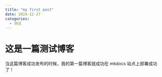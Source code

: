 ```yaml
---
title: "my first post"
date: 2024-12-27 
categories:
  - 测试
---
```


# 这是一篇测试博客

当这篇博客成功发布的时候，我的第一篇博客就成功在 mkdocs 站点上部署成功了！
